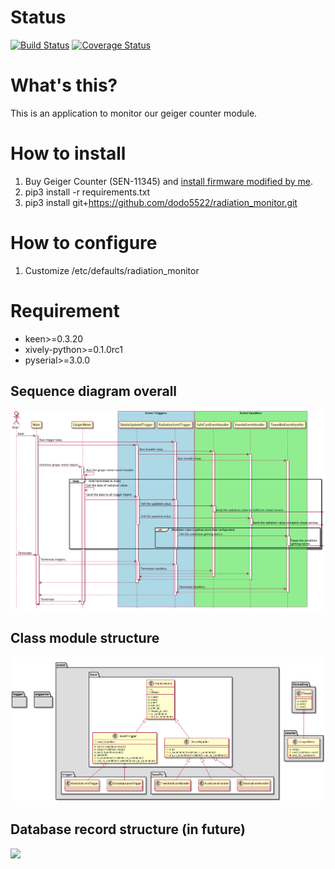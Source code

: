 # Status

[![Build Status](https://travis-ci.org/dodo5522/radiation_monitor.svg?branch=master)](https://travis-ci.org/dodo5522/radiation_monitor)
[![Coverage Status](https://coveralls.io/repos/github/dodo5522/radiation_monitor/badge.svg?branch=master)](https://coveralls.io/github/dodo5522/radiation_monitor?branch=master)

# What's this?

This is an application to monitor our geiger counter module.

# How to install

1. Buy Geiger Counter (SEN-11345) and [install firmware modified by me](https://github.com/dodo5522/Geiger_Counter/tree/master/firmware/geiger_counter_board).
1. pip3 install -r requirements.txt
2. pip3 install git+https://github.com/dodo5522/radiation_monitor.git

# How to configure

1. Customize /etc/defaults/radiation_monitor

# Requirement

* keen>=0.3.20
* xively-python>=0.1.0rc1
* pyserial>=3.0.0

## Sequence diagram overall

![](https://raw.githubusercontent.com/dodo5522/radiation_monitor/master/doc/sequence.png)

## Class module structure

![](https://raw.githubusercontent.com/dodo5522/radiation_monitor/master/doc/class.png)

## Database record structure (in future)

![](https://raw.githubusercontent.com/dodo5522/radiation_monitor/master/doc/database.png)
